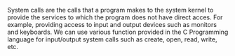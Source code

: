 System calls are the calls that a program makes to the system kernel to provide the services to which the program does not have direct acces. For example, providing access to input and output devices such as monitors and keyboards. We can use various function provided in the C Programming language for input/output system calls such as create, open, read, write, etc.

